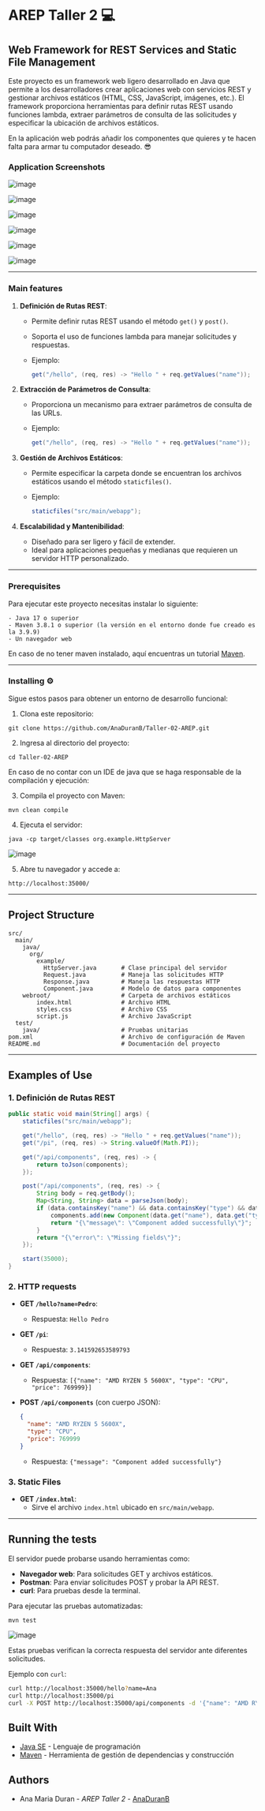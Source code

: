 # AREP Taller 2 💻
## Web Framework for REST Services and Static File Management

Este proyecto es un framework web ligero desarrollado en Java que permite a los desarrolladores crear aplicaciones web con servicios REST y gestionar archivos estáticos (HTML, CSS, JavaScript, imágenes, etc.). El framework proporciona herramientas para definir rutas REST usando funciones lambda, extraer parámetros de consulta de las solicitudes y especificar la ubicación de archivos estáticos.

En la aplicación web podrás añadir los componentes que quieres y te hacen falta para armar tu computador deseado. 😎

### Application Screenshots
![image](https://github.com/user-attachments/assets/44185ea0-7236-45b4-936c-231ad36210ec)

![image](https://github.com/user-attachments/assets/eb18e0e2-d62c-4486-b4d6-26d3bbd63cbf)

![image](https://github.com/user-attachments/assets/d8805f6a-3eca-42fe-a60f-978070257f37)

![image](https://github.com/user-attachments/assets/c4445cc5-df94-48f6-88fc-b39446890ab2)

![image](https://github.com/user-attachments/assets/80b049e2-7faf-4578-8339-cabd6ee5eefb)

![image](https://github.com/user-attachments/assets/9692624e-5ec5-471f-90ba-79e016adcac3)

---

### Main features

1. **Definición de Rutas REST**:
    - Permite definir rutas REST usando el método `get()` y `post()`.
    - Soporta el uso de funciones lambda para manejar solicitudes y respuestas.
    - Ejemplo:
        
        ```java
        get("/hello", (req, res) -> "Hello " + req.getValues("name"));
        ```
        
2. **Extracción de Parámetros de Consulta**:
    - Proporciona un mecanismo para extraer parámetros de consulta de las URLs.
    - Ejemplo:
        
        ```java
        get("/hello", (req, res) -> "Hello " + req.getValues("name"));
        ```
        
3. **Gestión de Archivos Estáticos**:
    - Permite especificar la carpeta donde se encuentran los archivos estáticos usando el método `staticfiles()`.
    - Ejemplo:
        
        ```java
        staticfiles("src/main/webapp");
        ```
        
4. **Escalabilidad y Mantenibilidad**:
    - Diseñado para ser ligero y fácil de extender.
    - Ideal para aplicaciones pequeñas y medianas que requieren un servidor HTTP personalizado.

---

### Prerequisites

Para ejecutar este proyecto necesitas instalar lo siguiente:

```
- Java 17 o superior
- Maven 3.8.1 o superior (la versión en el entorno donde fue creado es la 3.9.9)
- Un navegador web
```
En caso de no tener maven instalado, aquí encuentras un tutorial [Maven](https://dev.to/vanessa_corredor/instalar-manualmente-maven-en-windows-10-50pb).


---

### Installing ⚙️

Sigue estos pasos para obtener un entorno de desarrollo funcional:

1. Clona este repositorio:

```
git clone https://github.com/AnaDuranB/Taller-02-AREP.git
```

2. Ingresa al directorio del proyecto:

```
cd Taller-02-AREP
```

En caso de no contar con un IDE de java que se haga responsable de la compilación y ejecución:

3. Compila el proyecto con Maven:

```
mvn clean compile
```

4. Ejecuta el servidor:

```
java -cp target/classes org.example.HttpServer
```
![image](https://github.com/user-attachments/assets/02b8ce14-9c4b-4485-8a76-f2642c1916df)


5. Abre tu navegador y accede a:

```
http://localhost:35000/
```

---

## Project Structure

```
src/
  main/
    java/
      org/
        example/
          HttpServer.java       # Clase principal del servidor
          Request.java          # Maneja las solicitudes HTTP
          Response.java         # Maneja las respuestas HTTP
          Component.java        # Modelo de datos para componentes
    webroot/                    # Carpeta de archivos estáticos             
        index.html              # Archivo HTML
        styles.css              # Archivo CSS
        script.js               # Archivo JavaScript
  test/
    java/                       # Pruebas unitarias
pom.xml                         # Archivo de configuración de Maven
README.md                       # Documentación del proyecto
```

---

## Examples of Use

### 1. Definición de Rutas REST

```java
public static void main(String[] args) {
    staticfiles("src/main/webapp");

    get("/hello", (req, res) -> "Hello " + req.getValues("name"));
    get("/pi", (req, res) -> String.valueOf(Math.PI));

    get("/api/components", (req, res) -> {
        return toJson(components);
    });

    post("/api/components", (req, res) -> {
        String body = req.getBody();
        Map<String, String> data = parseJson(body);
        if (data.containsKey("name") && data.containsKey("type") && data.containsKey("price")) {
            components.add(new Component(data.get("name"), data.get("type"), Double.parseDouble(data.get("price"))));
            return "{\"message\": \"Component added successfully\"}";
        }
        return "{\"error\": \"Missing fields\"}";
    });

    start(35000);
}
```

### 2. HTTP requests

- **GET `/hello?name=Pedro`**:
    - Respuesta: `Hello Pedro`
- **GET `/pi`**:
    - Respuesta: `3.141592653589793`
- **GET `/api/components`**:
    - Respuesta: `[{"name": "AMD RYZEN 5 5600X", "type": "CPU", "price": 769999}]`
- **POST `/api/components`** (con cuerpo JSON):
    
    
    ```json
    {
      "name": "AMD RYZEN 5 5600X",
      "type": "CPU",
      "price": 769999
    }
    ```
    
    - Respuesta: `{"message": "Component added successfully"}`

### 3. Static Files

- **GET `/index.html`**:
    - Sirve el archivo `index.html` ubicado en `src/main/webapp`.

---

## Running the tests

El servidor puede probarse usando herramientas como:

- **Navegador web**: Para solicitudes GET y archivos estáticos.
- **Postman**: Para enviar solicitudes POST y probar la API REST.
- **curl**: Para pruebas desde la terminal.

Para ejecutar las pruebas automatizadas:

```
mvn test
```
![image](https://github.com/user-attachments/assets/dee2326f-4be9-43f5-a6f4-f4fd40ecd294)

Estas pruebas verifican la correcta respuesta del servidor ante diferentes solicitudes.


Ejemplo con `curl`:

```bash
curl http://localhost:35000/hello?name=Ana
curl http://localhost:35000/pi
curl -X POST http://localhost:35000/api/components -d '{"name": "AMD RYZEN 5 5600X", "type": "CPU", "price": 769999}'
```

## Built With

- [Java SE](https://www.oracle.com/java/) - Lenguaje de programación
- [Maven](https://maven.apache.org/) - Herramienta de gestión de dependencias y construcción

## Authors

- Ana Maria Duran - *AREP* *Taller 2* - [AnaDuranB](https://github.com/AnaDuranB)
